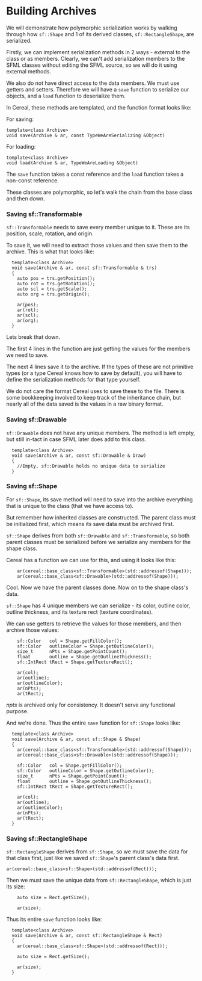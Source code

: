 # Building Archives

We will demonstrate how polymorphic serialization works by walking through how `sf::Shape` and 1 of its derived classes, `sf::RectangleShape`, are serialized.

Firstly, we can implement serialization methods in 2 ways - external to the class or as members.  Clearly, we can't add serialization members to the SFML classes without editing the SFML source, so we will do it using external methods.

We also do not have direct access to the data members.  We must use getters and setters.  Therefore we will have a `save` function to serialize our objects, and a `load` function to deserialize them.

In Cereal, these methods are templated, and the function format looks like:

For saving:

```
template<class Archive>
void save(Archive & ar, const TypeWeAreSerializing &Object)
```

For loading:

```
template<class Archive>
void load(Archive & ar, TypeWeAreLoading &Object)
```

The `save` function takes a const reference and the `load` function takes a non-const reference.

These classes are polymorphic, so let's walk the chain from the base class and then down.

### Saving sf::Transformable

`sf::Transformable` needs to save every member unique to it.  These are its position, scale, rotation, and origin.

To save it, we will need to extract those values and then save them to the archive.  This is what that looks like:

```
  template<class Archive>
  void save(Archive & ar, const sf::Transformable & trs)
  {
    auto pos = trs.getPosition();
    auto rot = trs.getRotation();
    auto scl = trs.getScale();
    auto org = trs.getOrigin();

    ar(pos);
    ar(rot);
    ar(scl);
    ar(org);
  }
```

Lets break that down.

The first 4 lines in the function are just getting the values for the members we need to save.

The next 4 lines save it to the archive.  If the types of these are not primitive types \(or a type Cereal knows how to save by default\), you will have to define the serialization methods for that type yourself.

We do not care the format Cereal uses to save these to the file.  There is some bookkeeping involved to keep track of the inheritance chain, but nearly all of the data saved is the values in a raw binary format.

### Saving sf::Drawable

`sf::Drawable` does not have any unique members.  The method is left empty, but still in-tact in case SFML later does add to this class.

```
  template<class Archive>
  void save(Archive & ar, const sf::Drawable & Draw)
  {
    //Empty, sf::Drawable holds no unique data to serialize
  }
```

### Saving sf::Shape

For `sf::Shape`, its save method will need to save into the archive everything that is unique to the class \(that we have access to\).

But remember how inherited classes are constructed.  The parent class must be initialized first, which means its save data must be archived first.

`sf::Shape` derives from both `sf::Drawable` and `sf::Transformable`, so both parent classes must be serialized before we serialize any members for the shape class.

Cereal has a function we can use for this, and using it looks like this:

```
    ar(cereal::base_class<sf::Transformable>(std::addressof(Shape)));
    ar(cereal::base_class<sf::Drawable>(std::addressof(Shape)));
```

Cool.  Now we have the parent classes done.  Now on to the shape class's data.

`sf::Shape` has 4 unique members we can serialize - its color, outline color, outline thickness, and its texture rect \(texture coordinates\).

We can use getters to retrieve the values for those members, and then archive those values:

```
    sf::Color   col = Shape.getFillColor();
    sf::Color   outlineColor = Shape.getOutlineColor();
    size_t      nPts = Shape.getPointCount();
    float       outline = Shape.getOutlineThickness();
    sf::IntRect tRect = Shape.getTextureRect();

    ar(col);
    ar(outline);
    ar(outlineColor);
    ar(nPts);
    ar(tRect);
```

_npts_ is archived only for consistency.  It doesn't serve any functional purpose.

And we're done.  Thus the entire `save` function for `sf::Shape` looks like:

```
  template<class Archive>
  void save(Archive & ar, const sf::Shape & Shape)
  {
    ar(cereal::base_class<sf::Transformable>(std::addressof(Shape)));
    ar(cereal::base_class<sf::Drawable>(std::addressof(Shape)));

    sf::Color   col = Shape.getFillColor();
    sf::Color   outlineColor = Shape.getOutlineColor();
    size_t      nPts = Shape.getPointCount();
    float       outline = Shape.getOutlineThickness();
    sf::IntRect tRect = Shape.getTextureRect();

    ar(col);
    ar(outline);
    ar(outlineColor);
    ar(nPts);
    ar(tRect);
  }
```

### Saving sf::RectangleShape

`sf::RectangleShape` derives from `sf::Shape`, so we must save the data for that class first, just like we saved `sf::Shape`'s parent class's data first.

```
ar(cereal::base_class<sf::Shape>(std::addressof(Rect)));
```

Then we must save the unique data from `sf::RectangleShape`, which is just its size:

```
    auto size = Rect.getSize();

    ar(size);
```

Thus its entire `save` function looks like:

```
  template<class Archive>
  void save(Archive & ar, const sf::RectangleShape & Rect)
  {
    ar(cereal::base_class<sf::Shape>(std::addressof(Rect)));

    auto size = Rect.getSize();

    ar(size);
  }
```



